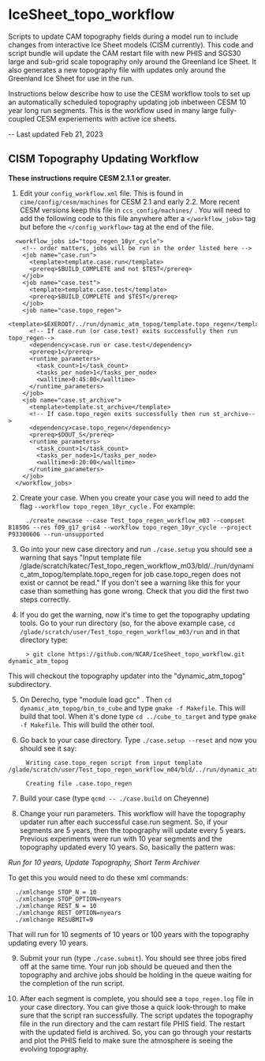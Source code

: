 # IceSheet_topo_workflow
Scripts to update CAM topography fields during a model run to include changes from interactive Ice Sheet models (CISM currently). This code and script bundle will update the CAM restart file with new PHIS and SGS30 large and sub-grid scale topography only around the Greenland Ice Sheet. It also generates a new topography file with updates only around the Greenland Ice Sheet for use in the run. 

Instructions below describe how to use the CESM workflow tools to set up an automatically scheduled topography updating job inbetween CESM 10 year long run segments. This is the workflow used in many large fully-coupled CESM experiements with active ice sheets.

-- Last updated Feb 21, 2023


## CISM Topography Updating Workflow

**These instructions require CESM 2.1.1 or greater.**

1. Edit your ``config_workflow.xml`` file. This is found in ``cime/config/cesm/machines`` for CESM 2.1 and early 2.2. More recent CESM versions keep this file in ``ccs_config/machines/`` . You will need to add the following code to this file anywhere after a ``</workflow_jobs>`` tag but before the ``</config_workflow>`` tag at the end of the file. 
```
  <workflow_jobs id="topo_regen_10yr_cycle">
    <!-- order matters, jobs will be run in the order listed here -->
    <job name="case.run">
      <template>template.case.run</template>
      <prereq>$BUILD_COMPLETE and not $TEST</prereq>
    </job>
    <job name="case.test">
      <template>template.case.test</template>
      <prereq>$BUILD_COMPLETE and $TEST</prereq>
    </job>
    <job name="case.topo_regen">
      <template>$EXEROOT/../run/dynamic_atm_topog/template.topo_regen</template>
      <!-- If case.run (or case.test) exits successfully then run topo_regen-->
      <dependency>case.run or case.test</dependency>
      <prereq>1</prereq>
      <runtime_parameters>
        <task_count>1</task_count>
        <tasks_per_node>1</tasks_per_node>
        <walltime>0:45:00</walltime>
      </runtime_parameters>
    </job>
    <job name="case.st_archive">
      <template>template.st_archive</template>
      <!-- If case.topo_regen exits successfully then run st_archive-->
      <dependency>case.topo_regen</dependency>
      <prereq>$DOUT_S</prereq>
      <runtime_parameters>
        <task_count>1</task_count>
        <tasks_per_node>1</tasks_per_node>
        <walltime>0:20:00</walltime>
      </runtime_parameters>
    </job>
  </workflow_jobs>
```

2. Create your case. When you create your case you will need to add the flag ``--workflow topo_regen_10yr_cycle`` . For example:
```
     ./create_newcase --case Test_topo_regen_workflow_m03 --compset B1850G --res f09_g17_gris4 --workflow topo_regen_10yr_cycle --project P93300606 --run-unsupported
```

3. Go into your new case directory and run ``./case.setup`` you should see a warning that says "Input template file /glade/scratch/katec/Test_topo_regen_workflow_m03/bld/../run/dynamic_atm_topog/template.topo_regen for job case.topo_regen does not exist or cannot be read." If you don't see a warning like this for your case than something has gone wrong. Check that you did the first two steps correctly.

4. If you do get the warning, now it's time to get the topography updating tools. Go to your run directory (so, for the above example case, ``cd /glade/scratch/user/Test_topo_regen_workflow_m03/run`` and in that directory type:
```
     > git clone https://github.com/NCAR/IceSheet_topo_workflow.git dynamic_atm_topog 
```

This will checkout the topography updater into the "dynamic_atm_topog" subdirectory.

5. On Derecho, type "module load gcc" . Then ``cd dynamic_atm_topog/bin_to_cube`` and type ``gmake -f Makefile``. This will build that tool. When it's done type ``cd ../cube_to_target`` and type ``gmake -f Makefile``. This will build the other tool.

6. Go back to your case directory. Type ``./case.setup --reset`` and now you should see it say:
```
     Writing case.topo_regen script from input template /glade/scratch/user/Test_topo_regen_workflow_m04/bld/../run/dynamic_atm_topog/template.topo_regen

     Creating file .case.topo_regen
```

7. Build your case (type ``qcmd -- ./case.build`` on Cheyenne)

8. Change your run parameters. This workflow will have the topography updater run after each successful case.run segment. So, if your segments are 5 years, then the topography will update every 5 years. Previous experiments were run with 10 year segments and the topography updated every 10 years. So, basically the pattern was:

*Run for 10 years, Update Topography, Short Term Archiver*

To get this you would need to do these xml commands:
```
  ./xmlchange STOP_N = 10
  ./xmlchange STOP_OPTION=nyears
  ./xmlchange REST_N = 10
  ./xmlchange REST_OPTION=nyears
  ./xmlchange RESUBMIT=9
```

That will run for 10 segments of 10 years or 100 years with the topography updating every 10 years.

9. Submit your run (type ``./case.submit``). You should see three jobs fired off at the same time. Your run job should be queued and then the topography and archive jobs should be holding in the queue waiting for the completion of the run script.

10. After each segment is complete, you should see a ``topo_regen.log`` file in your case directory. You can give those a quick look-through to make sure that the script ran successfully. The script updates the topography file in the run directory and the cam restart file PHIS field. The restart with the updated field is archived. So, you can go through your restarts and plot the PHIS field to make sure the atmosphere is seeing the evolving topography.


